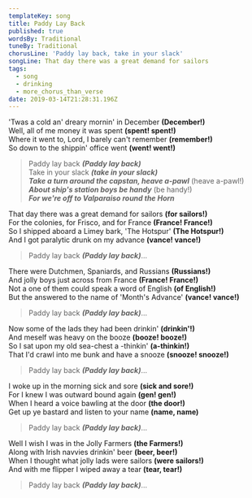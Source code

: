 ```yaml
---
templateKey: song
title: Paddy Lay Back
published: true
wordsBy: Traditional
tuneBy: Traditional
chorusLine: 'Paddy lay back, take in your slack'
songLine: That day there was a great demand for sailors
tags:
  - song
  - drinking
  - more_chorus_than_verse
date: 2019-03-14T21:28:31.196Z
---
```


'Twas a cold an' dreary mornin' in December **(December!)**\
Well, all of me money it was spent **(spent! spent!)**\
Where it went to, Lord, I barely can't remember **(remember!)**\
So down to the shippin' office went **(went! went!)**

>Paddy lay back ***(Paddy lay back)***\
Take in your slack ***(take in your slack)***\
***Take a turn around the capstan, heave a-pawl*** (heave a-pawl!)\
***About ship's station boys be handy*** (be handy!)\
***For we're off to Valparaiso round the Horn***

That day there was a great demand for sailors **(for sailors!)**\
For the colonies, for Frisco, and for France **(France! France!)**\
So I shipped aboard a Limey bark, 'The Hotspur' **(The Hotspur!)**\
And I got paralytic drunk on my advance **(vance! vance!)**

>Paddy lay back ***(Paddy lay back)***...

There were Dutchmen, Spaniards, and Russians **(Russians!)**\
And jolly boys just across from France **(France! France!)**\
Not a one of them could speak a word of English **(of English!)**\
But the answered to the name of 'Month's Advance' **(vance! vance!)**

>Paddy lay back ***(Paddy lay back)***...

Now some of the lads they had been drinkin' **(drinkin'!)**\
And meself was heavy on the booze  **(booze! booze!)**\
So I sat upon my old sea-chest a -thinkin' **(a-thinkin!)**\
That I'd crawl into me bunk and have a snooze **(snooze! snooze!)**

>Paddy lay back ***(Paddy lay back)***...

I woke up in the morning sick and sore **(sick and sore!)**\
For I knew I was outward bound again **(gen! gen!)**\
When I heard a voice bawling at the door **(the door!)**\
Get up ye bastard and listen to your name  **(name, name)**

>Paddy lay back ***(Paddy lay back)***...

Well I wish I was in the Jolly Farmers **(the Farmers!)**\
Along with Irish navvies drinkin' beer **(beer, beer!)**\
When I thought what jolly lads were sailors **(were sailors!)**\
And with me flipper I wiped away a tear **(tear, tear!)**

>Paddy lay back ***(Paddy lay back)***...
